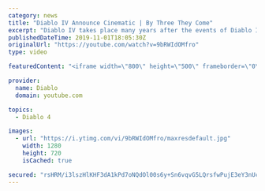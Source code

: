 ```yaml
---
category: news
title: "Diablo IV Announce Cinematic | By Three They Come"
excerpt: "Diablo IV takes place many years after the events of Diablo III, after millions have been slaughtered by the actions of the High Heavens and Burning Hells alike."
publishedDateTime: 2019-11-01T18:05:30Z
originalUrl: "https://youtube.com/watch?v=9bRWIdOMfro"
type: video

featuredContent: "<iframe width=\"800\" height=\"500\" frameborder=\"0\" src=\"https://www.youtube.com/embed/9bRWIdOMfro\" allow=\"accelerometer; autoplay; encrypted-media; gyroscope; picture-in-picture\" allowfullscreen></iframe>"

provider:
  name: Diablo
  domain: youtube.com

topics:
  - Diablo 4

images:
  - url: "https://i.ytimg.com/vi/9bRWIdOMfro/maxresdefault.jpg"
    width: 1280
    height: 720
    isCached: true

secured: "rsHRM/i3lszHlKHF3dA1kPd7oNQdOl00s6y+Sn6vqvG5LQrsfwPujE3eY3nUc0cRm1ekM2ppnPymLbUg3z4y6897lRPQlPfXcphHcJ8KIz0yaZT/mR3FHUQ6O9Ik20BSUaNJPQAtRmeoj+ka2ub5IAohwBiVcF+utBOyzPKdH1uE92Q7dtXPuwgTihB9UAGjoszVZ/mz9r10szZ6lU+Vjuw0Huh4l5SWNm/1tzh4/jrlB5MkHqoEwMb9cD9oZnxK96/CO2sIWwPE0zUkHOJk9nWCT1tfcNJFJBIcypS0diqNkHpzrQvXdAj1b1ZoL+JEafb81GyWGAI3AnQTZB5rYY6hJc4Xxo4SwLR2Mdo2Au+Sqhfj9D5nyNGFBowoM4aUWTShWlztaRytgc5X5jZjw7YG44GlNCyXpKB/XmnIWLMRVG3ppQb8y9SR0mwb3Mkx;RBhdrEEuJUV2Mt4fpOaMfw=="
---
```


